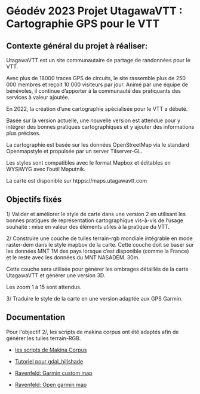 # Géodév 2023 Projet UtagawaVTT : Cartographie GPS pour le VTT

## Contexte général du projet à réaliser:

UtagawaVTT est un site communautaire de partage de randonnées pour le VTT.

Avec plus de 18000 traces GPS de circuits, le site rassemble plus de 250 000 membres et reçoit 10 000 visiteurs par jour. Animé par une équipe de bénévoles, il continue d’apporter à la communauté des pratiquants des services à valeur ajoutée.

En 2022, la création d’une cartographie spécialisée pour le VTT a débuté.

Basée sur la version actuelle, une nouvelle version est attendue pour y intégrer des bonnes pratiques cartographiques et y ajouter des informations plus précises.

La cartographie est basée sur les données OpenStreetMap via le standard Openmapstyle et propulsée par un server Tilserver-GL.

Les styles sont compatibles avec le format Mapbox et éditables en WYSIWYG avec l’outil Maputnik.

La carte est disponible sur htpps://maps.utagawavtt.com

## Objectifs fixés

1/ Valider et améliorer le style de carte dans une version 2 en utilisant les bonnes pratiques de représentation cartographique vis-à-vis de l’usage souhaité : mise en valeur des éléments utiles à la pratique du VTT. 

2/ Construire une couche de tuiles terrain-rgb mondiale intégrable en mode raster-dem dans le style mapbox de la carte.
Cette couche doit se baser sur les données MNT 1M des pays lorsque c’est disponible (comme la France) et le reste avec les données du MNT NASADEM. 30m.

Cette couche sera utilisée pour générer les ombrages détaillés de la carte UtagawaVTT et générer une version 3D.

Les zoom 1 à 15 sont attendus.

3/ Traduire le style de la carte en une version adaptée aux GPS Garmin.

## Documentation

Pour l'objectif 2/, les scripts de makina corpus ont été adaptés afin de générer les tuiles terrain-RGB.
* [les scripts de Makina Corpus](https://makina-corpus.com/sig-webmapping/representation-des-modeles-numeriques-de-terrain-sur-le-web-ombrage-et-3d)
* [Tutoriel pour gdal_hillshade](https://github.com/clhenrick/gdal_hillshade_tutorial)

* [Ravenfeld: Garmin custom map](https://gitlab.com/ravenfeld/garmincustommap)
* [Ravenfeld: Open garmin map](https://ravenfeld.gitlab.io/open-garmin-map/)





